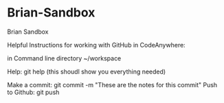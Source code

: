 # Brian-Sandbox
Brian Sandbox 

Helpful Instructions for working with GitHub in CodeAnywhere:

in Command line directory ~/workspace

Help: git help (this shoudl show you everything needed)

Make a commit: git commit -m "These are the notes for this commit"
Push to Github: git push 
